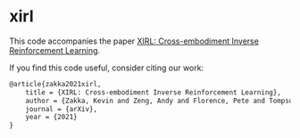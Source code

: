 # xirl

This code accompanies the paper [XIRL: Cross-embodiment Inverse Reinforcement Learning](https://x-irl.github.io/).

If you find this code useful, consider citing our work:

```latex
@article{zakka2021xirl,
    title = {XIRL: Cross-embodiment Inverse Reinforcement Learning},
    author = {Zakka, Kevin and Zeng, Andy and Florence, Pete and Tompson, Jonathan and Bohg, Jeannette and Dwibedi, Debidatta},
    journal = {arXiv},
    year = {2021}
}
```
